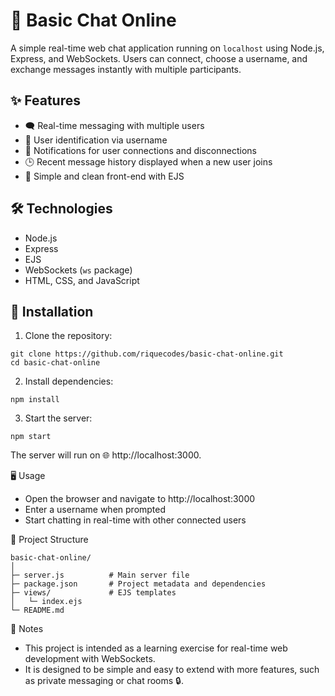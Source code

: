 # 💬 Basic Chat Online

A simple real-time web chat application running on `localhost` using Node.js, Express, and WebSockets. Users can connect, choose a username, and exchange messages instantly with multiple participants.

## ✨ Features

- 🗨️ Real-time messaging with multiple users  
- 👤 User identification via username  
- 🔔 Notifications for user connections and disconnections  
- 🕒 Recent message history displayed when a new user joins  
- 🎨 Simple and clean front-end with EJS

## 🛠️ Technologies

- Node.js  
- Express  
- EJS  
- WebSockets (`ws` package)  
- HTML, CSS, and JavaScript

## 🚀 Installation

1. Clone the repository:

```
git clone https://github.com/riquecodes/basic-chat-online.git
cd basic-chat-online
```

2. Install dependencies:
```
npm install
```

3. Start the server:
```
npm start 
```
The server will run on 🌐 http://localhost:3000.

🖥️ Usage
- Open the browser and navigate to http://localhost:3000
- Enter a username when prompted
- Start chatting in real-time with other connected users

📂 Project Structure
```
basic-chat-online/
│
├─ server.js          # Main server file
├─ package.json       # Project metadata and dependencies
├─ views/             # EJS templates
│   └─ index.ejs
└─ README.md
```
📝 Notes
- This project is intended as a learning exercise for real-time web development with WebSockets.
- It is designed to be simple and easy to extend with more features, such as private messaging or chat rooms 🔒.
